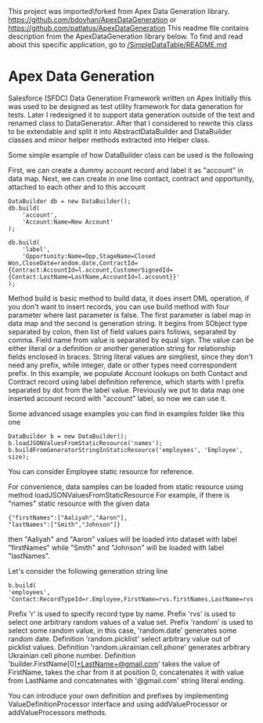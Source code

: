 This project was imported\forked from Apex Data Generation library.
https://github.com/bdovhan/ApexDataGeneration or https://github.com/patlatus/ApexDataGeneration
This readme file contains description from the ApexDataGeneration library below.
To find and read about this specific application, go to [/SimpleDataTable/README.md](https://github.com/bdovhan/SimpleDataTableApp/tree/master/SimpleDataTable/README.md)

# Apex Data Generation
Salesforce (SFDC) Data Generation Framework written on Apex
Initially this was used to be designed as test utility framework for data generation for tests.
Later I redesigned it to support data generation outside of the test and renamed class to DataGenerator.
After that I considered to rewrite this class to be extendable and split it into AbstractDataBuilder and DataBuilder classes and minor helper methods extracted into Helper class.

Some simple example of how DataBuilder class can be used is the following

First, we can create a dummy account record and label it as "account" in data map.
Next, we can create in one line contact, contract and opportunity, attached to each other and to this account

```
DataBuilder db = new DataBuilder(); 
db.build(
    'account',
    'Account:Name=New Account'
);

db.build(
    'label',
    'Opportunity:Name=Opp,StageName=Closed Won,CloseDate=random.date,ContractId={Contract:AccountId=l.account,CustomerSignedId={Contact:LastName=LastName,AccountId=l.account}}'
);
```

Method build is basic method to build data, it does insert DML operation, if you don't want to insert records, you can use build method with four parameter where last parameter is false.
The first parameter is label map in data map and the second is generation string. It begins from SObject type separated by colon, then list of field values pairs follows, separated by comma.
Field name from value is separated by equal sign. The value can be either literal or a definition or another generation string for relationship fields enclosed in braces.
String literal values are simpliest, since they don't need any prefix, while integer, date or other types need correspondent prefix.
In this example, we populate Account lookups on both Contact and Contract record using label definition reference, which starts with l prefix separated by dot from the label value.
Previously we put to data map one inserted account record with "account" label, so now we can use it.

Some advanced usage examples you can find in examples folder like this one

```
DataBuilder b = new DataBuilder();
b.loadJSONValuesFromStaticResource('names');
b.buildFromGeneratorStringInStaticResource('employees', 'Employee', size);
```

You can consider Employee static resource for reference.

For convenience, data samples can be loaded from static resource using method loadJSONValuesFromStaticResource
For example, if there is "names" static resource with the given data

```
{"firstNames":["Aaliyah","Aaron"],
"lastNames":["Smith","Johnson"]}
```

then "Aaliyah" and "Aaron" values will be loaded into dataset with label "firstNames" while "Smith" and "Johnson" will be loaded with label "lastNames".

Let's consider the following generation string line 

```
b.build(
'employees',
'Contact:RecordTypeId=r.Employee,FirstName=rvs.firstNames,LastName=rvs.lastNames,BirthDate=random.date,HireDate__c=random.date,Branch__c=random.picklist,Position__c=random.picklist,Phone=random.ukrainian.cell.phone,Email=builder.FirstName[0]+LastName+@gmail.com'
```

Prefix 'r' is used to specify record type by name.
Prefix 'rvs' is used to select one arbitrary random values of a value set.
Prefix 'random' is used to select some random value, in this case, 'random.date' generates some random date.
Definition 'random.picklist' select arbitrary value out of picklist values.
Definition 'random.ukrainian.cell.phone' generates arbitrary Ukrainian cell phone number.
Definition 'builder.FirstName[0]+LastName+@gmail.com' takes the value of FirstName, takes the char from it at position 0, concatenates it with value from LastName and concatenates with '@gmail.com' string literal ending.

You can introduce your own definition and prefixes by implementing ValueDefinitionProcessor interface and using addValueProcessor or addValueProcessors methods.